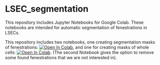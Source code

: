 # LSEC_segmentation

This repository includes Jupyter Notebooks for Google Colab. 
These notebooks are intended for automatic segmentation of fenestrations in LSECs.

This repository includes two notebooks, one creating segmentation masks of fenestrations: [![Open In Colab](https://colab.research.google.com/assets/colab-badge.svg)](https://colab.research.google.com/github/marketakvasova/LSEC_segmentation/blob/main/automatic_image_segmentation.ipynb),
and one for creating masks of whole cells: [![Open In Colab](https://colab.research.google.com/assets/colab-badge.svg)](https://colab.research.google.com/github/marketakvasova/LSEC_segmentation/blob/main/semiautomatic_cell_segmentation.ipynb).
(The second Notebook gives the option to remove some found fenestrations that we are not interested in).
